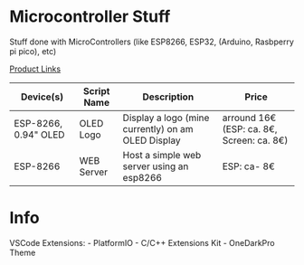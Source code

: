 # Microcontroller Stuff
Stuff done with MicroControllers (like ESP8266, ESP32, (Arduino, Rasbperry pi pico), etc)


[Product Links](https://github.com/TerrificTable/microcontroller_stuff/blob/main/Links.md)<br>



Device(s)             | Script Name | Description                                           | Price
----------------------|-------------|-------------------------------------------------------|-------
ESP-8266, 0.94" OLED  | OLED Logo   | Display a logo (mine currently) on am OLED Display    | arround 16€  (ESP: ca. 8€, Screen: ca. 8€)
ESP-8266              | WEB Server  | Host a simple web server using an esp8266             | ESP: ca- 8€



# Info
VSCode Extensions:
    - PlatformIO
    - C/C++ Extensions Kit
    - OneDarkPro Theme
    
